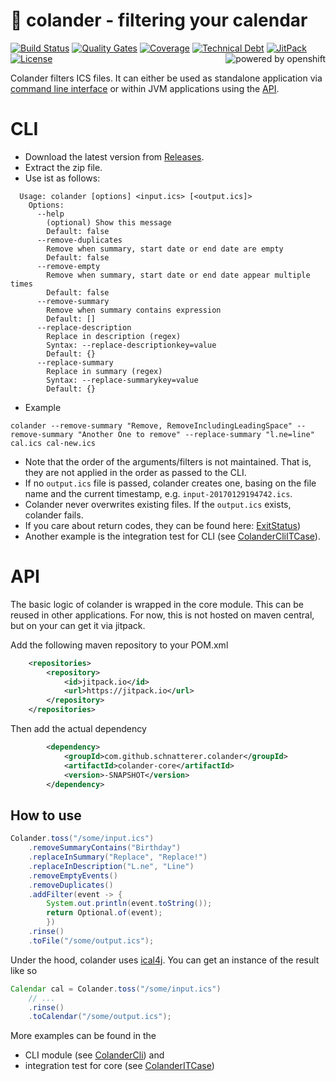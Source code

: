 # 📆 colander - filtering your calendar 

[![Build Status](https://jenkins.schnatterer.info/job/colander/job/develop//badge/icon)](https://jenkins.schnatterer.info/job/colander/job/develop/)
[![Quality Gates](https://sonarqube.schnatterer.info/api/badges/gate?key=info.schnatterer.colander:colander-parent)](http://sonarqube.schnatterer.info/dashboard?id=info.schnatterer.colander%3Acolander-parent&did=1)
[![Coverage](https://img.shields.io/sonar/https/sonarqube.schnatterer.info/info.schnatterer.colander:colander-parent/coverage.svg)](http://sonarqube.schnatterer.info/dashboard?id=info.schnatterer.colander%3Acolander-parent&did=1)
[![Technical Debt](https://img.shields.io/sonar/https/sonarqube.schnatterer.info/info.schnatterer.colander:colander-parent/tech_debt.svg)](http://sonarqube.schnatterer.info/dashboard?id=info.schnatterer.colander%3Acolander-parent&did=1)
[![JitPack](https://www.jitpack.io/v/schnatterer/colander.svg)](https://www.jitpack.io/#schnatterer/colander)
[![License](https://img.shields.io/github/license/schnatterer/colander.svg)](LICENSE)
[<img alt="powered by openshift" align="right" src="https://www.openshift.com/images/logos/powered_by_openshift.png"/>](https://www.openshift.com/)

Colander filters ICS files. It can either be used as standalone application via [command line interface](#cli) or within 
JVM applications using the [API](#api). 

# CLI

* Download the latest version from [Releases](https://github.com/schnatterer/colander/releases).
* Extract the zip file.
* Use ist as follows:
```
  Usage: colander [options] <input.ics> [<output.ics]>
    Options:
      --help
        (optional) Show this message
        Default: false
      --remove-duplicates
        Remove when summary, start date or end date are empty
        Default: false
      --remove-empty
        Remove when summary, start date or end date appear multiple times
        Default: false
      --remove-summary
        Remove when summary contains expression
        Default: []
      --replace-description
        Replace in description (regex)
        Syntax: --replace-descriptionkey=value
        Default: {}
      --replace-summary
        Replace in summary (regex)
        Syntax: --replace-summarykey=value
        Default: {}
```

* Example 
```
colander --remove-summary "Remove, RemoveIncludingLeadingSpace" --remove-summary "Another One to remove" --replace-summary "l.ne=line" cal.ics cal-new.ics
```
* Note that the order of the arguments/filters is not maintained. That is, they are not applied in the order as passed
to the CLI.
* If no `output.ics` file is passed, colander creates one, basing on the file name and the current timestamp, e.g. `input-20170129194742.ics`.
* Colander never overwrites existing files. If the `output.ics` exists, colander fails.
* If you care about return codes, they can be found here: [ExitStatus](cli/src/main/java/info/schnatterer/colander/cli/ExitStatus.java))
* Another example is the integration test for CLI (see [ColanderCliITCase](cli/src/test/java/info/schnatterer/colander/cli/ColanderCliITCase.java)). 

# API

The basic logic of colander is wrapped in the core module. This can be reused in other applications.
For now, this is not hosted on maven central, but on your can get it via jitpack.

Add the following maven repository to your POM.xml

```xml
    <repositories>
        <repository>
            <id>jitpack.io</id>
            <url>https://jitpack.io</url>
        </repository>
    </repositories>
```

Then add the actual dependency

```xml
        <dependency>
            <groupId>com.github.schnatterer.colander</groupId>
            <artifactId>colander-core</artifactId>
            <version>-SNAPSHOT</version>
        </dependency>
```

## How to use

```java
Colander.toss("/some/input.ics")
    .removeSummaryContains("Birthday")
    .replaceInSummary("Replace", "Replace!")
    .replaceInDescription("L.ne", "Line")
    .removeEmptyEvents()
    .removeDuplicates()
    .addFilter(event -> {
        System.out.println(event.toString());
        return Optional.of(event);
        })
    .rinse()
    .toFile("/some/output.ics");
```

Under the hood, colander uses [ical4j](https://github.com/ical4j/ical4j). You can get an instance of the result like so 

```java
Calendar cal = Colander.toss("/some/input.ics")
    // ...
    .rinse()
    .toCalendar("/some/output.ics");
```

More examples can be found in the 
* CLI module (see [ColanderCli](cli/src/main/java/info/schnatterer/colander/cli/ColanderCli.java)) and
* integration test for core (see [ColanderITCase](core/src/test/java/info/schnatterer/colander/ColanderITCase.java))

